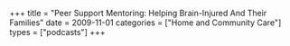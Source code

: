 +++
title = "Peer Support Mentoring: Helping Brain-Injured And Their Families"
date = 2009-11-01
categories = ["Home and Community Care"]
types = ["podcasts"]
+++
